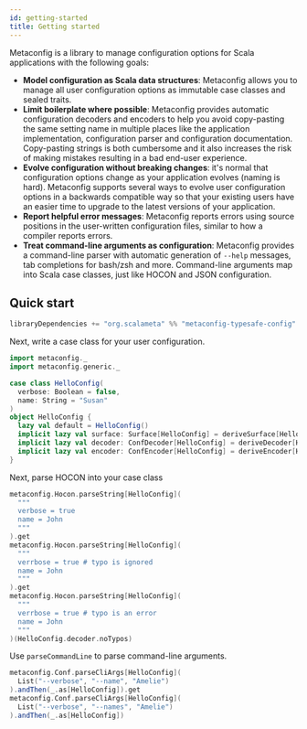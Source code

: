 ```yaml
---
id: getting-started
title: Getting started
---
```


Metaconfig is a library to manage configuration options for Scala applications
with the following goals:

- **Model configuration as Scala data structures**: Metaconfig allows you to
  manage all user configuration options as immutable case classes and sealed
  traits.
- **Limit boilerplate where possible**: Metaconfig provides automatic
  configuration decoders and encoders to help you avoid copy-pasting the same
  setting name in multiple places like the application implementation,
  configuration parser and configuration documentation. Copy-pasting strings is
  both cumbersome and it also increases the risk of making mistakes resulting in
  a bad end-user experience.
- **Evolve configuration without breaking changes**: it's normal that
  configuration options change as your application evolves (naming is hard).
  Metaconfig supports several ways to evolve user configuration options in a
  backwards compatible way so that your existing users have an easier time to
  upgrade to the latest versions of your application.
- **Report helpful error messages**: Metaconfig reports errors using source
  positions in the user-written configuration files, similar to how a compiler
  reports errors.
- **Treat command-line arguments as configuration**: Metaconfig provides a
  command-line parser with automatic generation of `--help` messages, tab
  completions for bash/zsh and more. Command-line arguments map into Scala case
  classes, just like HOCON and JSON configuration.

## Quick start

```scala
libraryDependencies += "org.scalameta" %% "metaconfig-typesafe-config" % "@VERSION@"
```

Next, write a case class for your user configuration.

```scala mdoc
import metaconfig._
import metaconfig.generic._

case class HelloConfig(
  verbose: Boolean = false,
  name: String = "Susan"
)
object HelloConfig {
  lazy val default = HelloConfig()
  implicit lazy val surface: Surface[HelloConfig] = deriveSurface[HelloConfig]
  implicit lazy val decoder: ConfDecoder[HelloConfig] = deriveDecoder[HelloConfig](default)
  implicit lazy val encoder: ConfEncoder[HelloConfig] = deriveEncoder[HelloConfig]
}
```

Next, parse HOCON into your case class

```scala mdoc
metaconfig.Hocon.parseString[HelloConfig](
  """
  verbose = true
  name = John
  """
).get
metaconfig.Hocon.parseString[HelloConfig](
  """
  verrbose = true # typo is ignored
  name = John
  """
).get
metaconfig.Hocon.parseString[HelloConfig](
  """
  verrbose = true # typo is an error
  name = John
  """
)(HelloConfig.decoder.noTypos)
```

Use `parseCommandLine` to parse command-line arguments.

```scala mdoc
metaconfig.Conf.parseCliArgs[HelloConfig](
  List("--verbose", "--name", "Amelie")
).andThen(_.as[HelloConfig]).get
metaconfig.Conf.parseCliArgs[HelloConfig](
  List("--verbose", "--names", "Amelie")
).andThen(_.as[HelloConfig])
```
